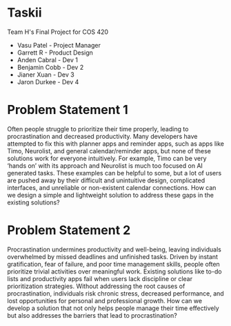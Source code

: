 # Taskii
Team H's Final Project for COS 420

* Vasu Patel - Project Manager
* Garrett R - Product Design
* Anden Cabral - Dev 1
* Benjamin Cobb - Dev 2
* Jianer Xuan - Dev 3
* Jaron Durkee - Dev 4

# Problem Statement 1
Often people struggle to prioritize their time properly, leading to procrastination and decreased productivity. Many developers have attempted to fix this with planner apps and reminder apps, such as apps like Timo, Neurolist, and general calendar/reminder apps, but none of these solutions work for everyone intuitively. For example, Timo can be very ‘hands on’ with its approach and Neurolist is much too focused on AI generated tasks. These examples can be helpful to some, but a lot of users are pushed away by their difficult and unintuitive design, complicated interfaces, and unreliable or non-existent calendar connections. How can we design a simple and lightweight solution to address these gaps in the existing solutions?

# Problem Statement 2
Procrastination undermines productivity and well-being, leaving individuals overwhelmed by missed deadlines and unfinished tasks. Driven by instant gratification, fear of failure, and poor time management skills, people often prioritize trivial activities over meaningful work. Existing solutions like to-do lists and productivity apps fail when users lack discipline or clear prioritization strategies. Without addressing the root causes of procrastination, individuals risk chronic stress, decreased performance, and lost opportunities for personal and professional growth. How can we develop a solution that not only helps people manage their time effectively but also addresses the barriers that lead to procrastination?
